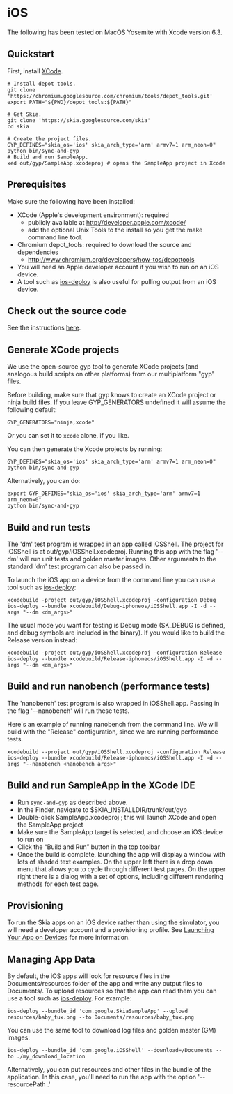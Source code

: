 iOS
===

The following has been tested on MacOS Yosemite with Xcode version 6.3.

Quickstart
----------

First, install [XCode](https://developer.apple.com/xcode/).

<!--?prettify lang=sh?-->

    # Install depot tools.
    git clone 'https://chromium.googlesource.com/chromium/tools/depot_tools.git'
    export PATH="${PWD}/depot_tools:${PATH}"

    # Get Skia.
    git clone 'https://skia.googlesource.com/skia'
    cd skia

    # Create the project files.
    GYP_DEFINES="skia_os='ios' skia_arch_type='arm' armv7=1 arm_neon=0" python bin/sync-and-gyp
    # Build and run SampleApp.
    xed out/gyp/SampleApp.xcodeproj # opens the SampleApp project in Xcode

Prerequisites
-------------

Make sure the following have been installed:

  * XCode (Apple's development environment): required
    * publicly available at http://developer.apple.com/xcode/
    * add the optional Unix Tools to the install so you get the make command line tool.
  * Chromium depot_tools: required to download the source and dependencies
    * http://www.chromium.org/developers/how-tos/depottools
  * You will need an Apple developer account if you wish to run on an iOS device.
  * A tool such as [ios-deploy](https://github.com/phonegap/ios-deploy) is also useful for pulling output from an iOS device.

Check out the source code
-------------------------

See the instructions [here](../download).

Generate XCode projects
-----------------------

We use the open-source gyp tool to generate XCode projects (and analogous
build scripts on other platforms) from our multiplatform "gyp" files.

Before building, make sure that gyp knows to create an XCode project or ninja
build files. If you leave GYP_GENERATORS undefined it will assume the
following default:

    GYP_GENERATORS="ninja,xcode"

Or you can set it to `xcode` alone, if you like.

You can then generate the Xcode projects by running:

    GYP_DEFINES="skia_os='ios' skia_arch_type='arm' armv7=1 arm_neon=0" python bin/sync-and-gyp

Alternatively, you can do:

    export GYP_DEFINES="skia_os='ios' skia_arch_type='arm' armv7=1 arm_neon=0"
    python bin/sync-and-gyp

Build and run tests
-------------------

The 'dm' test program is wrapped in an app called iOSShell. The project for iOSShell is at out/gyp/iOSShell.xcodeproj. 
Running this app with the flag '--dm' will run unit tests and golden master images. Other arguments to the standard 'dm'
test program can also be passed in.

To launch the iOS app on a device from the command line you can use a tool such as [ios-deploy](https://github.com/phonegap/ios-deploy):

    xcodebuild -project out/gyp/iOSShell.xcodeproj -configuration Debug
    ios-deploy --bundle xcodebuild/Debug-iphoneos/iOSShell.app -I -d --args "--dm <dm_args>"

The usual mode you want for testing is Debug mode (SK_DEBUG is defined, and
debug symbols are included in the binary). If you would like to build the
Release version instead:

    xcodebuild -project out/gyp/iOSShell.xcodeproj -configuration Release
    ios-deploy --bundle xcodebuild/Release-iphoneos/iOSShell.app -I -d --args "--dm <dm_args>"

Build and run nanobench (performance tests)
-------------------------------------------

The 'nanobench' test program is also wrapped in iOSShell.app. Passing in the flag '--nanobench' will run these tests.

Here's an example of running nanobench from the command line. We will build with the "Release" configuration, since we are running performance tests.

    xcodebuild --project out/gyp/iOSShell.xcodeproj -configuration Release
    ios-deploy --bundle xcodebuild/Release-iphoneos/iOSShell.app -I -d --args "--nanobench <nanobench_args>"

Build and run SampleApp in the XCode IDE
----------------------------------------

  * Run `sync-and-gyp` as described above.
  * In the Finder, navigate to $SKIA_INSTALLDIR/trunk/out/gyp
  * Double-click SampleApp.xcodeproj ; this will launch XCode and open the SampleApp project
  * Make sure the SampleApp target is selected, and choose an iOS device to run on
  * Click the “Build and Run” button in the top toolbar
  * Once the build is complete, launching the app will display a window with lots of shaded text examples. On the upper left there is a drop down
menu that allows you to cycle through different test pages. On the upper right there is a dialog with a set of options, including different
rendering methods for each test page.

Provisioning
------------

To run the Skia apps on an iOS device rather than using the simulator, you will need a developer account and a provisioning profile. See
[Launching Your App on Devices](https://developer.apple.com/library/ios/documentation/IDEs/Conceptual/AppDistributionGuide/LaunchingYourApponDevices/LaunchingYourApponDevices.html) for more information.

Managing App Data
-----------------
By default, the iOS apps will look for resource files in the Documents/resources folder of the app and write any output files to Documents/. To upload resources
so that the app can read them you can use a tool such as [ios-deploy](https://github.com/phonegap/ios-deploy). For example:

    ios-deploy --bundle_id 'com.google.SkiaSampleApp' --upload resources/baby_tux.png --to Documents/resources/baby_tux.png

You can use the same tool to download log files and golden master (GM) images:

    ios-deploy --bundle_id 'com.google.iOSShell' --download=/Documents --to ./my_download_location

Alternatively, you can put resources and other files in the bundle of the application. In this case, you'll need to run the app with the option '--resourcePath .'
